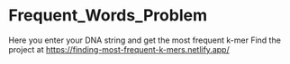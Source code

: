 # Frequent_Words_Problem
Here you enter your DNA string and get the most frequent k-mer
Find the project at https://finding-most-frequent-k-mers.netlify.app/
